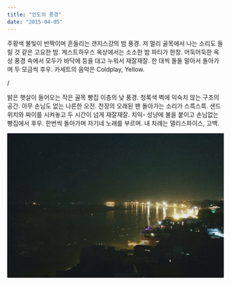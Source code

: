 ```yaml
---
title: "인도의 풍경"
date: "2015-04-05"
---
```


주황색 불빛이 반짝이며 흔들리는 갠지스강의 밤 풍경. 저 멀리 골목에서 나는 소리도 들릴 것 같은 고요한 밤. 게스트하우스 옥상에서는 소소한 밤 파티가 한창. 어둑어둑한 옥상 풍경 속에서 모두가 바닥에 등을 대고 누워서 재잘재잘. 한 대씩 돌돌 말아서 돌아가며 두 모금씩 후우. 카세트의 음악은 Coldplay, Yellow. 

/ 

밝은 햇살이 들어오는 작은 골목 빵집 이층의 낮 풍경. 청록색 벽에 익숙치 않는 구조의 공간. 아무 손님도 없는 나른한 오전. 천장의 오래된 팬 돌아가는 소리가 스륵스륵. 샌드위치와 짜이를 시켜놓고 두 시간이 넘게 재잘재잘. 치익- 성냥에 불을 붙이고 손님없는 빵집에서 후우. 한번씩 돌아가며 자기네 노래를 부르며. 내 차례는 델리스파이스, 고백.

![](/photo/memory/2015-04-05-인도의_풍경.jpg)